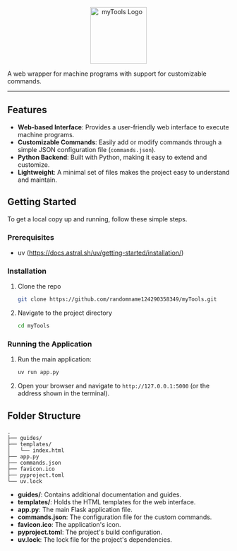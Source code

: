 <p align="center">
  <img src="https://raw.githubusercontent.com/randomname124290358349/myTools/main/favicon.ico" width="128" alt="myTools Logo">
</p>

A web wrapper for machine programs with support for customizable commands.

---

## Features

*   **Web-based Interface**: Provides a user-friendly web interface to execute machine programs.
*   **Customizable Commands**: Easily add or modify commands through a simple JSON configuration file (`commands.json`).
*   **Python Backend**: Built with Python, making it easy to extend and customize.
*   **Lightweight**: A minimal set of files makes the project easy to understand and maintain.

## Getting Started

To get a local copy up and running, follow these simple steps.

### Prerequisites

*   uv (https://docs.astral.sh/uv/getting-started/installation/)

### Installation

1.  Clone the repo
    ```sh
    git clone https://github.com/randomname124290358349/myTools.git
    ```
2.  Navigate to the project directory
    ```sh
    cd myTools
    ```

### Running the Application

1.  Run the main application:
    ```sh
    uv run app.py
    ```
2.  Open your browser and navigate to `http://127.0.0.1:5000` (or the address shown in the terminal).

## Folder Structure

```
.
├── guides/
├── templates/
│   └── index.html
├── app.py
├── commands.json
├── favicon.ico
├── pyproject.toml
└── uv.lock
```

*   **guides/**: Contains additional documentation and guides.
*   **templates/**: Holds the HTML templates for the web interface.
*   **app.py**: The main Flask application file.
*   **commands.json**: The configuration file for the custom commands.
*   **favicon.ico**: The application's icon.
*   **pyproject.toml**: The project's build configuration.
*   **uv.lock**: The lock file for the project's dependencies.
